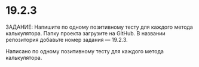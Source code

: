 # 19.2.3
ЗАДАНИЕ: Напишите по одному позитивному тесту для каждого метода калькулятора. Папку проекта загрузите на GitHub. В названии репозитория добавьте номер задания — 19.2.3.

Написано по одному позитивному тесту для каждого метода калькулятора.
